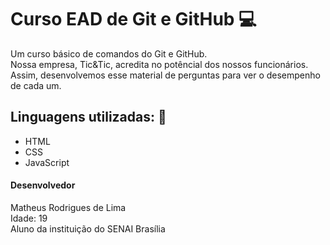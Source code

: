 <h1>Curso EAD de Git e GitHub 💻</h1>
<p> Um curso básico de comandos do Git e GitHub.<br/>
    Nossa empresa, Tic&Tic, acredita no potêncial dos nossos funcionários. Assim, desenvolvemos esse material de perguntas para ver o desempenho de cada um.
</p> 

<h2>Linguagens utilizadas: 🤖</h2>

 - HTML
 - CSS
 - JavaScript

<h4>Desenvolvedor</h4>
<p> 
    Matheus Rodrigues de Lima<br/>
    Idade: 19<br/>
    Aluno da instituição do SENAI Brasília<br/>
